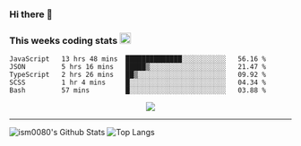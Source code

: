 ### Hi there 👋

<!--START_SECTION:giphy-->
<!--END_SECTION:giphy-->

### This weeks coding stats <img src="https://media1.giphy.com/media/LmNwrBhejkK9EFP504/giphy.gif?cid=ecf05e4723nsktnyyj53u162g7cy5rjqfg6gz06kxdg5y55g&rid=giphy.gif" width="20" height="20" />
<!--START_SECTION:waka-->
```text
JavaScript   13 hrs 48 mins  ██████████████░░░░░░░░░░░   56.16 % 
JSON         5 hrs 16 mins   █████▒░░░░░░░░░░░░░░░░░░░   21.47 % 
TypeScript   2 hrs 26 mins   ██▒░░░░░░░░░░░░░░░░░░░░░░   09.92 % 
SCSS         1 hr 4 mins     █░░░░░░░░░░░░░░░░░░░░░░░░   04.34 % 
Bash         57 mins         █░░░░░░░░░░░░░░░░░░░░░░░░   03.88 % 
```
<!--END_SECTION:waka-->

<!--START_SECTION:comicstrip-->
<p align="center">
 <a href="https://xkcd.com/">
 <img src="https://imgs.xkcd.com/comics/vaccine_research.png" />
</a>
</p>
<!--END_SECTION:comicstrip-->

---

![ism0080's Github Stats](https://github-readme-stats.vercel.app/api?username=ism0080&show_icons=true%hide_border=true&hide=issues)
![Top Langs](https://github-readme-stats.vercel.app/api/top-langs/?username=ism0080&layout=compact)

<!--
**ism0080/ism0080** is a ✨ _special_ ✨ repository because its `README.md` (this file) appears on your GitHub profile.

Here are some ideas to get you started:

- 🔭 I’m currently working on ...
- 🌱 I’m currently learning ...
- 👯 I’m looking to collaborate on ...
- 🤔 I’m looking for help with ...
- 💬 Ask me about ...
- 📫 How to reach me: ...
- 😄 Pronouns: ...
- ⚡ Fun fact: ...
-->
